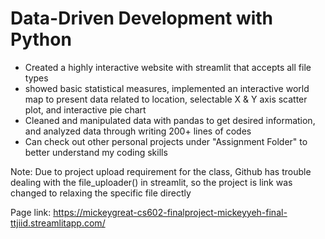 # Data-Driven Development with Python
* Created a highly interactive website with streamlit that accepts all file types
* showed basic statistical measures, implemented an interactive world map to present data related to location, selectable X & Y axis scatter plot, and interactive pie chart
* Cleaned and manipulated data with pandas to get desired information, and analyzed data through writing 200+ lines of codes
* Can check out other personal projects under "Assignment Folder" to better understand my coding skills

Note: Due to project upload requirement for the class, Github has trouble dealing with the file_uploader() in streamlit, so the project is link was changed to relaxing the specific file directly 

Page link: https://mickeygreat-cs602-finalproject-mickeyyeh-final-ttjiid.streamlitapp.com/
